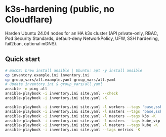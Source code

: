 # k3s-hardening (public, no Cloudflare)


Harden Ubuntu 24.04 nodes for an HA k3s cluster (API private-only, RBAC, Pod Security Standards, default-deny NetworkPolicy, UFW, SSH hardening, fail2ban, optional mDNS).


## Quick start
```bash
# macOS: brew install ansible | Ubuntu: apt -y install ansible
cp inventory.example.ini inventory.ini
cp group_vars/all.example.yaml group_vars/all.yaml
# Update inventory.ini & group_vars/all.yaml
ansible -m ping all
ansible-playbook -i inventory.ini site.yaml --check
ansible-playbook -i inventory.ini site.yaml -K

ansible-playbook -i inventory.ini site.yaml -l workers --tags "base,ssh,ufw,fail2ban,mdns" -K
ansible-playbook -i inventory.ini site.yaml -l masters --tags "base,ssh,ufw,fail2ban,mdns" -K
ansible-playbook -i inventory.ini site.yaml -l masters --tags k3s -K
ansible-playbook -i inventory.ini site.yaml -l masters --tags kube_vip -K
ansible-playbook -i inventory.ini site.yaml -l masters --tags kube -K
ansible-playbook -i inventory.ini site.yaml --tags metrics -K 
